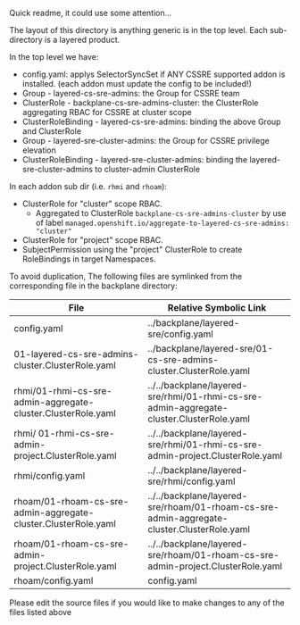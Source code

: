 Quick readme, it could use some attention...


The layout of this directory is anything generic is in the top level.  Each sub-directory is a layered product.

In the top level we have:
- config.yaml: applys SelectorSyncSet if ANY CSSRE supported addon is installed. (each addon must update the config to be included!)
- Group - layered-cs-sre-admins: the Group for CSSRE team
- ClusterRole - backplane-cs-sre-admins-cluster: the ClusterRole aggregating RBAC for CSSRE at cluster scope
- ClusterRoleBinding - layered-cs-sre-admins: binding the above Group and ClusterRole
- Group - layered-sre-cluster-admins: the Group for CSSRE privilege elevation
- ClusterRoleBinding - layered-sre-cluster-admins: binding the layered-sre-cluster-admins to cluster-admin ClusterRole

In each addon sub dir (i.e. `rhmi` and `rhoam`):
- ClusterRole for "cluster" scope RBAC.
  - Aggregated to ClusterRole `backplane-cs-sre-admins-cluster` by use of label `managed.openshift.io/aggregate-to-layered-cs-sre-admins: "cluster"`
- ClusterRole for "project" scope RBAC.
- SubjectPermission using the "project" ClusterRole to create RoleBindings in target Namespaces.

To avoid duplication, The following files are symlinked from the corresponding file in the backplane directory:

| File  | Relative Symbolic Link   |
|---    |                       ---|
| config.yaml  |  ../backplane/layered-sre/config.yaml |
| 01-layered-cs-sre-admins-cluster.ClusterRole.yaml  | ../backplane/layered-sre/01-cs-sre-admins-cluster.ClusterRole.yaml  |
| rhmi/01-rhmi-cs-sre-admin-aggregate-cluster.ClusterRole.yaml | ../../backplane/layered-sre/rhmi/01-rhmi-cs-sre-admin-aggregate-cluster.ClusterRole.yaml  |
|  rhmi/ 01-rhmi-cs-sre-admin-project.ClusterRole.yaml| ../../backplane/layered-sre/rhmi/01-rhmi-cs-sre-admin-project.ClusterRole.yaml  |
| rhmi/config.yaml  |  ../../backplane/layered-sre/rhmi/config.yaml |
|  rhoam/01-rhoam-cs-sre-admin-aggregate-cluster.ClusterRole.yaml | ../../backplane/layered-sre/rhoam/01-rhoam-cs-sre-admin-aggregate-cluster.ClusterRole.yaml  |
| rhoam/01-rhoam-cs-sre-admin-project.ClusterRole.yaml | ../../backplane/layered-sre/rhoam/01-rhoam-cs-sre-admin-project.ClusterRole.yaml  |
| rhoam/config.yaml  |  config.yaml |

Please edit the source files if you would like to make changes to any of the files listed above